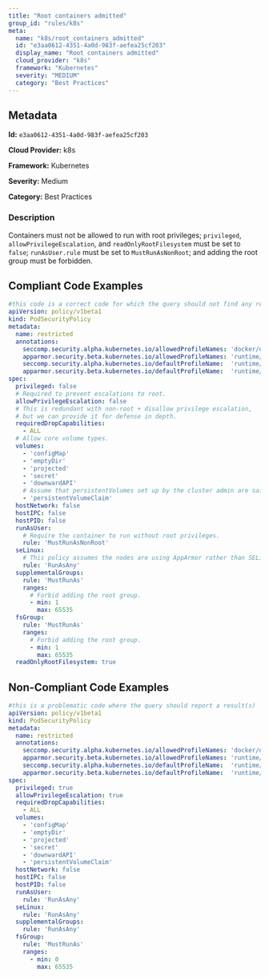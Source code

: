 ```yaml
---
title: "Root containers admitted"
group_id: "rules/k8s"
meta:
  name: "k8s/root_containers_admitted"
  id: "e3aa0612-4351-4a0d-983f-aefea25cf203"
  display_name: "Root containers admitted"
  cloud_provider: "k8s"
  framework: "Kubernetes"
  severity: "MEDIUM"
  category: "Best Practices"
---
```

## Metadata

**Id:** `e3aa0612-4351-4a0d-983f-aefea25cf203`

**Cloud Provider:** k8s

**Framework:** Kubernetes

**Severity:** Medium

**Category:** Best Practices

### Description

 Containers must not be allowed to run with root privileges; `privileged`, `allowPrivilegeEscalation`, and `readOnlyRootFilesystem` must be set to `false`; `runAsUser.rule` must be set to `MustRunAsNonRoot`; and adding the root group must be forbidden.


## Compliant Code Examples
```yaml
#this code is a correct code for which the query should not find any result
apiVersion: policy/v1beta1
kind: PodSecurityPolicy
metadata:
  name: restricted
  annotations:
    seccomp.security.alpha.kubernetes.io/allowedProfileNames: 'docker/default,runtime/default'
    apparmor.security.beta.kubernetes.io/allowedProfileNames: 'runtime/default'
    seccomp.security.alpha.kubernetes.io/defaultProfileName:  'runtime/default'
    apparmor.security.beta.kubernetes.io/defaultProfileName:  'runtime/default'
spec:
  privileged: false
  # Required to prevent escalations to root.
  allowPrivilegeEscalation: false
  # This is redundant with non-root + disallow privilege escalation,
  # but we can provide it for defense in depth.
  requiredDropCapabilities:
    - ALL
  # Allow core volume types.
  volumes:
    - 'configMap'
    - 'emptyDir'
    - 'projected'
    - 'secret'
    - 'downwardAPI'
    # Assume that persistentVolumes set up by the cluster admin are safe to use.
    - 'persistentVolumeClaim'
  hostNetwork: false
  hostIPC: false
  hostPID: false
  runAsUser:
    # Require the container to run without root privileges.
    rule: 'MustRunAsNonRoot'
  seLinux:
    # This policy assumes the nodes are using AppArmor rather than SELinux.
    rule: 'RunAsAny'
  supplementalGroups:
    rule: 'MustRunAs'
    ranges:
      # Forbid adding the root group.
      - min: 1
        max: 65535
  fsGroup:
    rule: 'MustRunAs'
    ranges:
      # Forbid adding the root group.
      - min: 1
        max: 65535
  readOnlyRootFilesystem: true

```
## Non-Compliant Code Examples
```yaml
#this is a problematic code where the query should report a result(s)
apiVersion: policy/v1beta1
kind: PodSecurityPolicy
metadata:
  name: restricted
  annotations:
    seccomp.security.alpha.kubernetes.io/allowedProfileNames: 'docker/default,runtime/default'
    apparmor.security.beta.kubernetes.io/allowedProfileNames: 'runtime/default'
    seccomp.security.alpha.kubernetes.io/defaultProfileName:  'runtime/default'
    apparmor.security.beta.kubernetes.io/defaultProfileName:  'runtime/default'
spec:
  privileged: true
  allowPrivilegeEscalation: true
  requiredDropCapabilities:
    - ALL
  volumes:
    - 'configMap'
    - 'emptyDir'
    - 'projected'
    - 'secret'
    - 'downwardAPI'
    - 'persistentVolumeClaim'
  hostNetwork: false
  hostIPC: false
  hostPID: false
  runAsUser:
    rule: 'RunAsAny'
  seLinux:
    rule: 'RunAsAny'
  supplementalGroups:
    rule: 'RunAsAny'
  fsGroup:
    rule: 'MustRunAs'
    ranges:
      - min: 0
        max: 65535

```